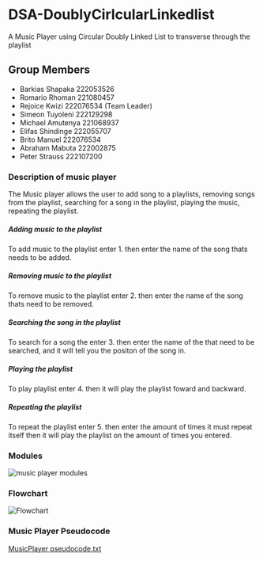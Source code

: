 # DSA-DoublyCirlcularLinkedlist
A Music Player using Circular Doubly Linked List to transverse through the playlist

## Group Members
- Barkias Shapaka 222053526
- Romario Rhoman 221080457
- Rejoice Kwizi 222076534 (Team Leader)
- Simeon Tuyoleni 222129298
- Michael Amutenya 221068937
- Elifas Shindinge 222055707
- Brito Manuel  222076534
- Abraham Mabuta 222002875
- Peter Strauss 222107200


### Description of music player
The Music player allows the user to add song to a playlists, removing songs from the playlist, searching for a song in the playlist, playing the music, repeating the playlist.

##### Adding music to the playlist
To add music to the playlist enter 1. then enter the name of the song thats needs to be added.
##### Removing music to the playlist 
To remove music to the playlist enter 2. then enter the name of the song thats need to be removed.
##### Searching the song in the playlist
To search for a song the enter 3. then enter the name of the that need to be searched, and it will tell you the positon of the song in.
##### Playing the playlist
To play playlist enter 4. then it will play the playlist foward and backward.
##### Repeating the playlist
To repeat the playlist enter 5. then enter the amount of times it must repeat itself then it will play the playlist on the amount of times you entered.

### Modules

![music player modules](https://user-images.githubusercontent.com/113937044/196698459-23e76ed7-4c92-4e8a-9b6b-21f812d7c637.png)

### Flowchart
![Flowchart](https://user-images.githubusercontent.com/113937044/196802046-b5addd12-98b4-467e-94e5-084110bbdb23.jpg)


### Music Player Pseudocode

[MusicPlayer pseudocode.txt](https://github.com/LordKali11/DSA-DoublyCircularLinkedlist/files/9822983/MusicPlayer.pseudocode.txt)
